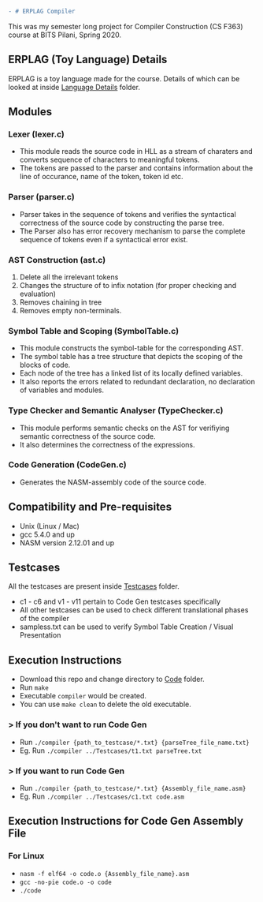 ```diff
- # ERPLAG Compiler
```
This was my semester long project for Compiler Construction (CS F363) course at BITS Pilani, Spring 2020.

## ERPLAG (Toy Language) Details

ERPLAG is a toy language made for the course. Details of which can be looked at inside [Language Details](https://github.com/iamishansharma/Compiler-Construction-CS-F363/tree/master/Language%20Details) folder.

## Modules

### Lexer (lexer.c)

- This module reads the source code in HLL as a stream of charaters and converts sequence of characters to meaningful tokens. 
- The tokens are passed to the parser and contains information about the line of occurance, name of the token, token id etc.

### Parser (parser.c)

- Parser takes in the sequence of tokens and verifies the syntactical correctness of the source code by constructing the parse tree. 
- The Parser also has error recovery mechanism to parse the complete sequence of tokens even if a syntactical error exist.

### AST Construction (ast.c) 

1. Delete all the irrelevant tokens 
2. Changes the structure of <expressions> to infix notation (for proper checking and evaluation)
3. Removes chaining in tree
4. Removes empty non-terminals.
	
### Symbol Table and Scoping (SymbolTable.c) 	

- This module constructs the symbol-table for the corresponding AST. 
- The symbol table has a tree structure that depicts the scoping of the blocks of code. 
- Each node of the tree has a linked list of its locally defined variables. 
- It also reports the errors related to redundant declaration, no declaration of variables and modules.

### Type Checker and Semantic Analyser (TypeChecker.c)

- This module performs semantic checks on the AST for verifiying semantic correctness of the source code. 
- It also determines the correctness of the expressions.

### Code Generation (CodeGen.c)

- Generates the NASM-assembly code of the source code.

## Compatibility and Pre-requisites

- Unix (Linux / Mac)
- gcc 5.4.0 and up
- NASM version 2.12.01 and up

## Testcases

All the testcases are present inside [Testcases](https://github.com/iamishansharma/Compiler-Construction-CS-F363/tree/master/Testcases) folder.

- c1 - c6 and v1 - v11 pertain to Code Gen testcases specifically
- All other testcases can be used to check different translational phases of the compiler
- sampless.txt can be used to verify Symbol Table Creation / Visual Presentation

## Execution Instructions

- Download this repo and change directory to [Code](https://github.com/iamishansharma/Compiler-Construction-CS-F363/tree/master/Code) folder.
- Run `make`
- Executable `compiler` would be created.
- You can use `make clean` to delete the old executable.

### > If you don't want to run Code Gen

- Run `./compiler {path_to_testcase/*.txt} {parseTree_file_name.txt}`
- Eg. Run `./compiler ../Testcases/t1.txt parseTree.txt`

### > If you want to run Code Gen

- Run `./compiler {path_to_testcase/*.txt} {Assembly_file_name.asm}`
- Eg. Run `./compiler ../Testcases/c1.txt code.asm`

## Execution Instructions for Code Gen Assembly File

### For Linux

- `nasm -f elf64 -o code.o {Assembly_file_name}.asm`
- `gcc -no-pie code.o -o code`
- `./code`

